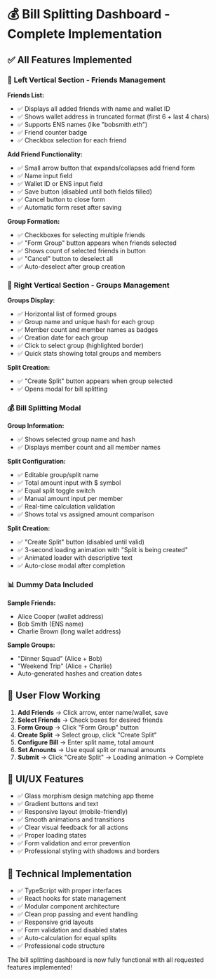 # 💰 Bill Splitting Dashboard - Complete Implementation

## ✅ **All Features Implemented**

### 🔄 **Left Vertical Section - Friends Management**

**Friends List:**
- ✅ Displays all added friends with name and wallet ID
- ✅ Shows wallet address in truncated format (first 6 + last 4 chars)
- ✅ Supports ENS names (like "bobsmith.eth")
- ✅ Friend counter badge
- ✅ Checkbox selection for each friend

**Add Friend Functionality:**
- ✅ Small arrow button that expands/collapses add friend form
- ✅ Name input field
- ✅ Wallet ID or ENS input field
- ✅ Save button (disabled until both fields filled)
- ✅ Cancel button to close form
- ✅ Automatic form reset after saving

**Group Formation:**
- ✅ Checkboxes for selecting multiple friends
- ✅ "Form Group" button appears when friends selected
- ✅ Shows count of selected friends in button
- ✅ "Cancel" button to deselect all
- ✅ Auto-deselect after group creation

### 🔄 **Right Vertical Section - Groups Management**

**Groups Display:**
- ✅ Horizontal list of formed groups
- ✅ Group name and unique hash for each group
- ✅ Member count and member names as badges
- ✅ Creation date for each group
- ✅ Click to select group (highlighted border)
- ✅ Quick stats showing total groups and members

**Split Creation:**
- ✅ "Create Split" button appears when group selected
- ✅ Opens modal for bill splitting

### 💰 **Bill Splitting Modal**

**Group Information:**
- ✅ Shows selected group name and hash
- ✅ Displays member count and all member names

**Split Configuration:**
- ✅ Editable group/split name
- ✅ Total amount input with $ symbol
- ✅ Equal split toggle switch
- ✅ Manual amount input per member
- ✅ Real-time calculation validation
- ✅ Shows total vs assigned amount comparison

**Split Creation:**
- ✅ "Create Split" button (disabled until valid)
- ✅ 3-second loading animation with "Split is being created"
- ✅ Animated loader with descriptive text
- ✅ Auto-close modal after completion

### 📊 **Dummy Data Included**

**Sample Friends:**
- Alice Cooper (wallet address)
- Bob Smith (ENS name)
- Charlie Brown (long wallet address)

**Sample Groups:**
- "Dinner Squad" (Alice + Bob)
- "Weekend Trip" (Alice + Charlie)
- Auto-generated hashes and creation dates

## 🎯 **User Flow Working**

1. **Add Friends** → Click arrow, enter name/wallet, save
2. **Select Friends** → Check boxes for desired friends
3. **Form Group** → Click "Form Group" button
4. **Create Split** → Select group, click "Create Split"
5. **Configure Bill** → Enter split name, total amount
6. **Set Amounts** → Use equal split or manual amounts
7. **Submit** → Click "Create Split" → Loading animation → Complete

## 🎨 **UI/UX Features**

- ✅ Glass morphism design matching app theme
- ✅ Gradient buttons and text
- ✅ Responsive layout (mobile-friendly)
- ✅ Smooth animations and transitions
- ✅ Clear visual feedback for all actions
- ✅ Proper loading states
- ✅ Form validation and error prevention
- ✅ Professional styling with shadows and borders

## 🔧 **Technical Implementation**

- ✅ TypeScript with proper interfaces
- ✅ React hooks for state management
- ✅ Modular component architecture
- ✅ Clean prop passing and event handling
- ✅ Responsive grid layouts
- ✅ Form validation and disabled states
- ✅ Auto-calculation for equal splits
- ✅ Professional code structure

The bill splitting dashboard is now fully functional with all requested features implemented!
